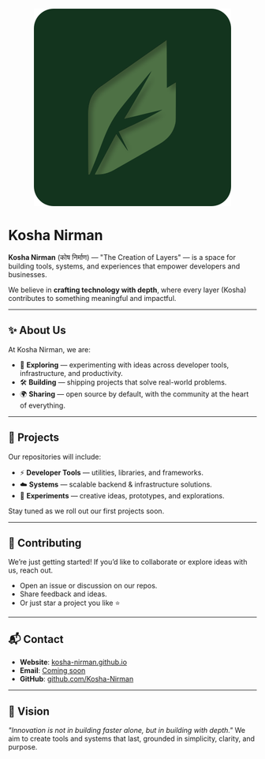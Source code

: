 <p align="center">
  <img src="LOGO.svg" alt="Logo">
</p>

# Kosha Nirman

**Kosha Nirman** (कोष निर्माण) — "The Creation of Layers" — is a space for building tools, systems, and experiences that empower developers and businesses.

We believe in **crafting technology with depth**, where every layer (Kosha) contributes to something meaningful and impactful.

---

## ✨ About Us

At Kosha Nirman, we are:

- 🚀 **Exploring** — experimenting with ideas across developer tools, infrastructure, and productivity.
- 🛠️ **Building** — shipping projects that solve real-world problems.
- 🌍 **Sharing** — open source by default, with the community at the heart of everything.

---

## 📂 Projects

Our repositories will include:

- ⚡ **Developer Tools** — utilities, libraries, and frameworks.
- ☁️ **Systems** — scalable backend & infrastructure solutions.
- 🎨 **Experiments** — creative ideas, prototypes, and explorations.

Stay tuned as we roll out our first projects soon.

---

## 🤝 Contributing

We’re just getting started! If you’d like to collaborate or explore ideas with us, reach out.

- Open an issue or discussion on our repos.
- Share feedback and ideas.
- Or just star a project you like ⭐

---

## 📬 Contact

- **Website**: [kosha-nirman.github.io](https://kosha-nirman.github.io)
- **Email**: [Coming soon](#)
- **GitHub**: [github.com/Kosha-Nirman](https://github.com/Kosha-Nirman)

---

## 🌌 Vision

*"Innovation is not in building faster alone, but in building with depth."*
We aim to create tools and systems that last, grounded in simplicity, clarity, and purpose.
